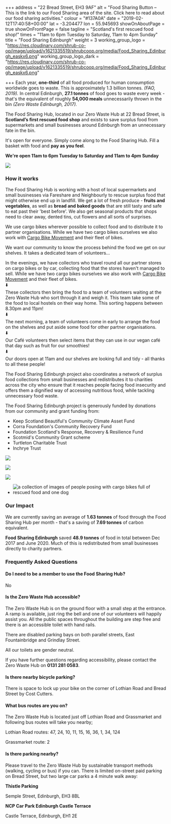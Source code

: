 +++
address = "22 Bread Street, EH3 9AF"
alt = "Food Sharing Button – This is the link to our Food Sharing area of the site. Click here to read about our food sharing activities."
colour = "#137A0A"
date = "2019-02-12T17:40:58+00:00"
lat = -3.204477
lon = 55.945693
showOnAboutPage = true
showOnFrontPage = false
tagline = "Scotland's first rescued food shop!"
times = "11am to 6pm Tuesday to Saturday, 11am to 4pm Sunday"
title = "Food Sharing Edinburgh"
weight = 3
working_group_logo = "https://res.cloudinary.com/shrub-co-op/image/upload/v1621335519/shrubcoop.org/media/Food_Sharing_Edinburgh_easkx6.png"
working_group_logo_dark = "https://res.cloudinary.com/shrub-co-op/image/upload/v1621335519/shrubcoop.org/media/Food_Sharing_Edinburgh_easkx6.png"

+++
Each year, **one-third** of all food produced for human consumption worldwide goes to waste. This is approximately 1.3 billion tonnes. _(FAO, 2019)._ In central Edinburgh, **27.1 tonnes** of food goes to waste every week - that's the equivalent of roughly **54,000 meals** unnecessarily thrown in the bin _(Zero Waste Edinburgh, 2017)._

The Food Sharing Hub, located in our Zero Waste Hub at 22 Bread Street, is **Scotland’s first rescued food shop** and exists to save surplus food from supermarkets and small businesses around Edinburgh from an unnecessary fate in the bin.

It's open for everyone. Simply come along to the Food Sharing Hub. Fill a basket with food and **pay as you feel**.

**We're open 11am to 6pm Tuesday to Saturday and 11am to 4pm Sunday**

![](https://res.cloudinary.com/shrub-co-op/image/upload/v1565363322/shrubcoop.org/media/189334483.jpg.gallery_coxd2w.jpg)

### How it works

The Food Sharing Hub is working with a host of local supermarkets and small businesses via Fareshare and Neighbourly to rescue surplus food that might otherwise end up in landfill.  We get a lot of fresh produce - **fruits and vegetables**, as well as **bread and baked goods** that are still tasty and safe to eat past their 'best before'. We also get seasonal products that shops need to clear away, dented tins, cut flowers and all sorts of surprises.

We use cargo bikes wherever possible to collect food and to distribute it to partner organisations.  While we have two cargo bikes ourselves we also work with [Cargo Bike Movement](https://www.cargobikemovement.com/) and their fleet of bikes.

We want our community to know the process behind the food we get on our shelves. It takes a dedicated team of volunteers...

In the evenings, we have collectors who travel round all our partner stores on cargo bikes or by car, collecting food that the stores haven't managed to sell. While we have two cargo bikes ourselves we also work with [Cargo Bike Movement](https://www.cargobikemovement.com/) and their fleet of bikes.  
⬇️  
These collectors then bring the food to a team of volunteers waiting at the Zero Waste Hub who sort through it and weigh it. This team take some of the food to local hostels on their way home. This sorting happens between 8.30pm and 11pm!  
⬇️  
The next morning, a team of volunteers come in early to arrange the food on the shelves and put aside some food for other partner organisations.  
⬇️  
Our Café volunteers then select items that they can use in our vegan café that day such as fruit for our smoothies!  
⬇️  
Our doors open at 11am and our shelves are looking full and tidy - all thanks to all these people!

The Food Sharing Edinburgh project also coordinates a network of surplus food collections from small businesses and redistributes it to charities across the city who ensure that it reaches people facing food insecurity and offers them a dignified way of accessing nutritious food, while tackling unnecessary food waste.

The Food Sharing Edinburgh project is generously funded by donations from our community and grant funding from:

* Keep Scotland Beautiful's Community Climate Asset Fund
* Corra Foundation's Community Recovery Fund
* Foundation Scotland's Response, Recovery & Resilience Fund
* Scotmid's Community Grant scheme
* Turtleton Charitable Trust
* Inchrye Trust

![](https://res.cloudinary.com/shrub-co-op/image/upload/v1640619275/shrubcoop.org/media/IMG_9740_2_dtqpfv.jpg)

![](https://res.cloudinary.com/shrub-co-op/image/upload/v1640619354/shrubcoop.org/media/IMG_9776_2_j260ev.jpg)

![](https://res.cloudinary.com/shrub-co-op/image/upload/v1640619384/shrubcoop.org/media/IMG_9806_2_sugjco.jpg)

* ![a collection of images of people posing with cargo bikes full of rescued food and one dog](https://res.cloudinary.com/shrub-co-op/image/upload/v1616683390/shrubcoop.org/media/cargocollage_apqepq.png "Cargo Bikers")

### Our Impact

We are currently saving an average of **1.63 tonnes** of food through the Food Sharing Hub per month - that's a saving of **7.69 tonnes** of carbon equivalent.

**Food Sharing Edinburgh** saved **48.9 tonnes** of food in total between Dec 2017 and June 2020. Much of this is redistributed from small businesses directly to charity partners.

### Frequently Asked Questions

#### Do I need to be a member to use the Food Sharing Hub?

No

#### Is the Zero Waste Hub accessible?

The Zero Waste Hub is on the ground floor with a small step at the entrance. A ramp is available, just ring the bell and one of our volunteers will happily assist you. All the public spaces throughout the building are step free and there is an accessible toilet with hand rails.

There are disabled parking bays on both parallel streets, East Fountainbridge and Grindlay Street.

All our toilets are gender neutral.

If you have further questions regarding accessibility, please contact the Zero Waste Hub on **0131 281 0583**.

#### Is there nearby bicycle parking?

There is space to lock up your bike on the corner of Lothian Road and Bread Street by Cost Cutters.

#### What bus routes are you on?

The Zero Waste Hub is located just off Lothian Road and Grassmarket and following bus routes will take you nearby;

Lothian Road routes: 47, 24, 10, 11, 15, 16, 36, 1, 34, 124

Grassmarket route: 2

#### Is there parking nearby?

Please travel to the Zero Waste Hub by sustainable transport methods (walking, cycling or bus) if you can. There is limited on-street paid parking on Bread Street, but two large car parks a 4 minute walk away:

**Thistle Parking**

Semple Street, Edinburgh, EH3 8BL

**NCP Car Park Edinburgh Castle Terrace**

Castle Terrace, Edinburgh, EH1 2E